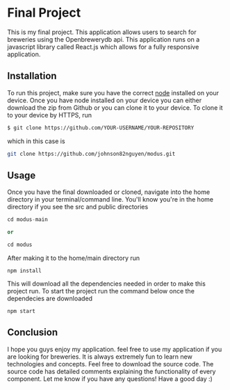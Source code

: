 # Final Project

This is my final project. This application allows users to search for breweries using the Openbrewerydb api. This application runs on a javascript library called React.js which allows for a fully responsive application.
## Installation

To run this project, make sure you have the correct [node](https://nodejs.org/en/) installed on your device. Once you have node installed on your device you can either download the zip from Github or you can clone it to your device. To clone it to your device by HTTPS, run
```bash
$ git clone https://github.com/YOUR-USERNAME/YOUR-REPOSITORY
```

which in this case is 
```bash
git clone https://github.com/johnson82nguyen/modus.git
```

## Usage
Once you have the final downloaded or cloned, navigate into the home directory in your terminal/command line. You'll know you're in the home directory if you see the src and public directories

```python
cd modus-main 

or

cd modus
```

After making it to the home/main directory run

```
npm install
```
This will download all the dependencies needed in order to make this project run. To start the project run the command below once the dependecies are downloaded
```
npm start
```

## Conclusion

I hope you guys enjoy my application. feel free to use my application if you are looking for breweries. It is always extremely fun to learn new technologies and concepts. Feel free to download the source code. The source code has detailed comments explaining the functionality of every component. Let me know if you have any questions! Have a good day :)
